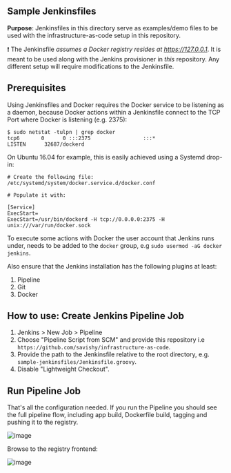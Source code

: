 ## Sample Jenkinsfiles

**Purpose**: Jenkinsfiles in this directory serve as examples/demo files to be used with the infrastructure-as-code setup in this repository.

:exclamation: The Jenkinsfile _assumes a Docker registry resides at https://127.0.0.1_. It is meant to be used along with the Jenkins provisioner in _this_ repository. Any different setup will require modifications to the Jenkinsfile. 


## Prerequisites

Using Jenkinsfiles and Docker requires the Docker service to be listening as a daemon, because Docker actions within a Jenkinsfile connect to the TCP Port where Docker is listening (e.g. 2375):

```
$ sudo netstat -tulpn | grep docker
tcp6       0      0 :::2375                 :::*                    LISTEN      32687/dockerd
```

On Ubuntu 16.04 for example, this is easily achieved using a Systemd drop-in:

```
# Create the following file:
/etc/systemd/system/docker.service.d/docker.conf

# Populate it with:

[Service]
ExecStart=
ExecStart=/usr/bin/dockerd -H tcp://0.0.0.0:2375 -H unix:///var/run/docker.sock

```

To execute some actions with Docker the user account that Jenkins runs under, needs to be added to the `docker` group, e.g 
`sudo usermod -aG docker jenkins`.



Also ensure that the Jenkins installation has the following plugins at least:

1. Pipeline
1. Git
1. Docker

## How to use: Create Jenkins Pipeline Job

1. Jenkins > New Job > Pipeline
1. Choose "Pipeline Script from SCM" and provide this repository i.e `https://github.com/savishy/infrastructure-as-code`.
1. Provide the path to the Jenkinsfile relative to the root directory, e.g. `sample-jenkinsfiles/Jenkinsfile.groovy`. 
1. Disable "Lightweight Checkout".

## Run Pipeline Job

That's all the configuration needed. If you run the Pipeline you should see the full pipeline flow, including app build, Dockerfile build, tagging and pushing it to the registry. 


![image](https://user-images.githubusercontent.com/13379978/44507182-2c7ea480-a6c7-11e8-83e8-51fb01523429.png)

Browse to the registry frontend:

![image](https://user-images.githubusercontent.com/13379978/44507328-cc3c3280-a6c7-11e8-8aa4-a85367ab634c.png)

